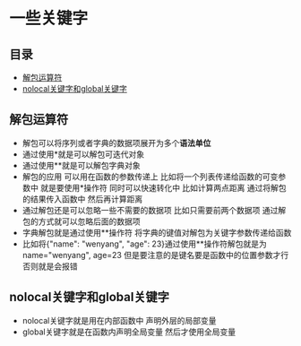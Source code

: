 # 一些关键字
## 目录
* [解包运算符](#解包运算符)
* [nolocal关键字和global关键字](#nolocal关键字和global关键字)
## 解包运算符
* 解包可以将序列或者字典的数据项展开为多个**语法单位**
* 通过使用*就是可以解包可迭代对象
* 通过使用**就是可以解包字典对象
* 解包的应用 可以用在函数的参数传递上 比如将一个列表传递给函数的可变参数中 就是要使用*操作符 同时可以快速转化中 比如计算两点距离 通过将解包的结果传入函数中 然后再计算距离
* 通过解包还是可以忽略一些不需要的数据项 比如只需要前两个数据项 通过解包的方式就可以忽略后面的数据项
* 字典解包就是通过使用**操作符 将字典的键值对解包为关键字参数传递给函数
* 比如将{"name": "wenyang", "age": 23}通过使用**操作符解包就是为name="wenyang", age=23 但是要注意的是键名要是函数中的位置参数才行 否则就是会报错
## nolocal关键字和global关键字
* nolocal关键字就是用在内部函数中 声明外层的局部变量
* global关键字就是在函数内声明全局变量 然后才使用全局变量